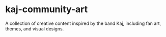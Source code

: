# kaj-community-art
A collection of creative content inspired by the band Kaj, including fan art, themes, and visual designs.
